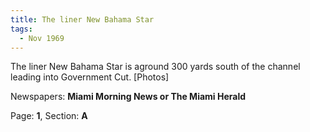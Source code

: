 ```yaml
---  
title: The liner New Bahama Star  
tags:  
  - Nov 1969  
---  
```

  
The liner New Bahama Star is aground 300 yards south of the channel leading into Government Cut. [Photos]  
  
Newspapers: **Miami Morning News or The Miami Herald**  
  
Page: **1**, Section: **A** 
